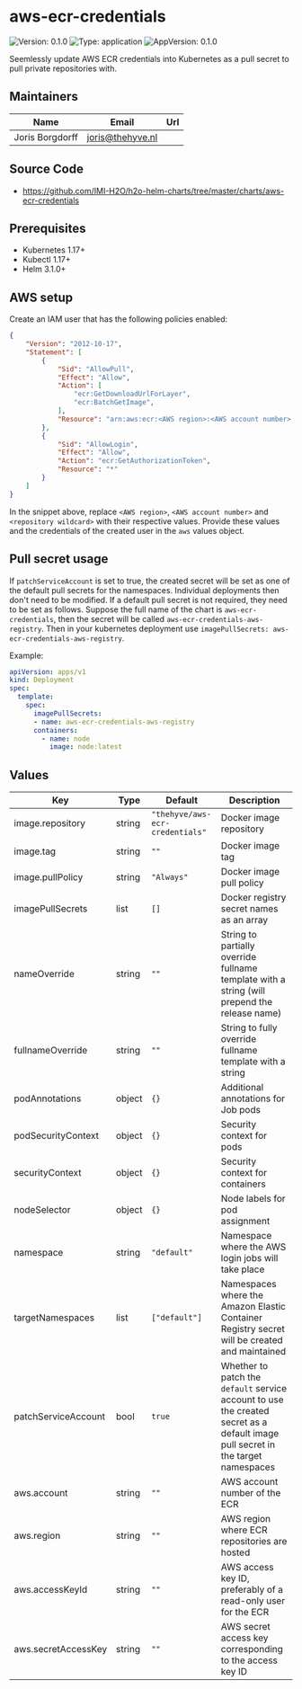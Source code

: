 

# aws-ecr-credentials

![Version: 0.1.0](https://img.shields.io/badge/Version-0.1.0-informational?style=flat-square) ![Type: application](https://img.shields.io/badge/Type-application-informational?style=flat-square) ![AppVersion: 0.1.0](https://img.shields.io/badge/AppVersion-0.1.0-informational?style=flat-square)

Seemlessly update AWS ECR credentials into Kubernetes as a pull secret to pull private repositories with.

## Maintainers

| Name | Email | Url |
| ---- | ------ | --- |
| Joris Borgdorff | <joris@thehyve.nl> |  |

## Source Code

* <https://github.com/IMI-H2O/h2o-helm-charts/tree/master/charts/aws-ecr-credentials>

## Prerequisites
* Kubernetes 1.17+
* Kubectl 1.17+
* Helm 3.1.0+

## AWS setup

Create an IAM user that has the following policies enabled:

```json
{
    "Version": "2012-10-17",
    "Statement": [
        {
            "Sid": "AllowPull",
            "Effect": "Allow",
            "Action": [
                "ecr:GetDownloadUrlForLayer",
                "ecr:BatchGetImage",
            ],
            "Resource": "arn:aws:ecr:<AWS region>:<AWS account number>:repository/<repository wildcard>"
        },
        {
            "Sid": "AllowLogin",
            "Effect": "Allow",
            "Action": "ecr:GetAuthorizationToken",
            "Resource": "*"
        }
    ]
}
```

In the snippet above, replace `<AWS region>`, `<AWS account number>` and `<repository wildcard>` with their respective values. Provide these values and the credentials of the created user in the `aws` values object.
## Pull secret usage

If `patchServiceAccount` is set to true, the created secret will be set as one of the default pull secrets for the namespaces. Individual deployments then don't need to be modified. If a default pull secret is not required, they need to be set as follows. Suppose the full name of the chart is `aws-ecr-credentials`, then the secret will be called `aws-ecr-credentials-aws-registry`. Then in your kubernetes deployment use `imagePullSecrets: aws-ecr-credentials-aws-registry`.

Example:
```yaml
apiVersion: apps/v1
kind: Deployment
spec:
  template:
    spec:
      imagePullSecrets:
      - name: aws-ecr-credentials-aws-registry
      containers:
        - name: node
          image: node:latest
```

## Values

| Key | Type | Default | Description |
|-----|------|---------|-------------|
| image.repository | string | `"thehyve/aws-ecr-credentials"` | Docker image repository |
| image.tag | string | `""` | Docker image tag |
| image.pullPolicy | string | `"Always"` | Docker image pull policy |
| imagePullSecrets | list | `[]` | Docker registry secret names as an array |
| nameOverride | string | `""` | String to partially override fullname template with a string (will prepend the release name) |
| fullnameOverride | string | `""` | String to fully override fullname template with a string |
| podAnnotations | object | `{}` | Additional annotations for Job pods |
| podSecurityContext | object | `{}` | Security context for pods |
| securityContext | object | `{}` | Security context for containers |
| nodeSelector | object | `{}` | Node labels for pod assignment |
| namespace | string | `"default"` | Namespace where the AWS login jobs will take place |
| targetNamespaces | list | `["default"]` | Namespaces where the Amazon Elastic Container Registry secret will be created and maintained |
| patchServiceAccount | bool | `true` | Whether to patch the `default` service account to use the created secret as a default image pull secret in the target namespaces |
| aws.account | string | `""` | AWS account number of the ECR |
| aws.region | string | `""` | AWS region where ECR repositories are hosted |
| aws.accessKeyId | string | `""` | AWS access key ID, preferably of a read-only user for the ECR |
| aws.secretAccessKey | string | `""` | AWS secret access key corresponding to the access key ID |
